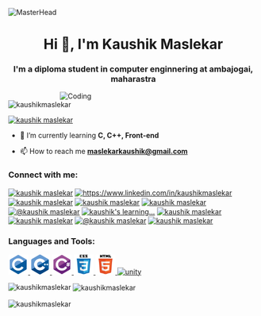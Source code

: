 ![MasterHead](https://media.istockphoto.com/vectors/programming-coding-programming-banner-vector-id623898896?k=20&m=623898896&s=170667a&w=0&h=dNIuUXtzrygGOrznIGxbkFZ2C2-4fEI5WatIM-i6VW0=)
<h1 align="center">Hi 👋, I'm Kaushik Maslekar</h1>
<h3 align="center">I'm a diploma student in computer enginnering at ambajogai, maharastra</h3>
<img align="right" alt="Coding" width="400" src="https://cdn.dribbble.com/users/1292677/screenshots/6139167/avento_still_2x.gif">
<p align="left"> <img src="https://komarev.com/ghpvc/?username=kaushikmaslekar&label=Profile%20views&color=0e75b6&style=flat" alt="kaushikmaslekar" /> </p>

<p align="left"> <a href="https://twitter.com/kaushik maslekar" target="blank"><img src="https://img.shields.io/twitter/follow/kaushik maslekar?logo=twitter&style=for-the-badge" alt="kaushik maslekar" /></a> </p>

- 🌱 I’m currently learning **C, C++, Front-end**

- 📫 How to reach me **maslekarkaushik@gmail.com**

<h3 align="left">Connect with me:</h3>
<p align="left">
<a href="https://twitter.com/kaushik maslekar" target="blank"><img align="center" src="https://raw.githubusercontent.com/rahuldkjain/github-profile-readme-generator/master/src/images/icons/Social/twitter.svg" alt="kaushik maslekar" height="30" width="40" /></a>
<a href="https://linkedin.com/in/https://www.linkedin.com/in/kaushikmaslekar" target="blank"><img align="center" src="https://raw.githubusercontent.com/rahuldkjain/github-profile-readme-generator/master/src/images/icons/Social/linked-in-alt.svg" alt="https://www.linkedin.com/in/kaushikmaslekar" height="30" width="40" /></a>
<a href="https://stackoverflow.com/users/kaushik maslekar" target="blank"><img align="center" src="https://raw.githubusercontent.com/rahuldkjain/github-profile-readme-generator/master/src/images/icons/Social/stack-overflow.svg" alt="kaushik maslekar" height="30" width="40" /></a>
<a href="https://fb.com/kaushik maslekar" target="blank"><img align="center" src="https://raw.githubusercontent.com/rahuldkjain/github-profile-readme-generator/master/src/images/icons/Social/facebook.svg" alt="kaushik maslekar" height="30" width="40" /></a>
<a href="https://instagram.com/kaushik maslekar" target="blank"><img align="center" src="https://raw.githubusercontent.com/rahuldkjain/github-profile-readme-generator/master/src/images/icons/Social/instagram.svg" alt="kaushik maslekar" height="30" width="40" /></a>
<a href="https://medium.com/@kaushik maslekar" target="blank"><img align="center" src="https://raw.githubusercontent.com/rahuldkjain/github-profile-readme-generator/master/src/images/icons/Social/medium.svg" alt="@kaushik maslekar" height="30" width="40" /></a>
<a href="https://www.youtube.com/c/kaushik's learning..." target="blank"><img align="center" src="https://raw.githubusercontent.com/rahuldkjain/github-profile-readme-generator/master/src/images/icons/Social/youtube.svg" alt="kaushik's learning..." height="30" width="40" /></a>
<a href="https://www.hackerrank.com/kaushik maslekar" target="blank"><img align="center" src="https://raw.githubusercontent.com/rahuldkjain/github-profile-readme-generator/master/src/images/icons/Social/hackerrank.svg" alt="kaushik maslekar" height="30" width="40" /></a>
<a href="https://www.leetcode.com/kaushik maslekar" target="blank"><img align="center" src="https://raw.githubusercontent.com/rahuldkjain/github-profile-readme-generator/master/src/images/icons/Social/leet-code.svg" alt="kaushik maslekar" height="30" width="40" /></a>
<a href="https://www.hackerearth.com/@kaushik maslekar" target="blank"><img align="center" src="https://raw.githubusercontent.com/rahuldkjain/github-profile-readme-generator/master/src/images/icons/Social/hackerearth.svg" alt="@kaushik maslekar" height="30" width="40" /></a>
<a href="https://auth.geeksforgeeks.org/user/kaushik maslekar" target="blank"><img align="center" src="https://raw.githubusercontent.com/rahuldkjain/github-profile-readme-generator/master/src/images/icons/Social/geeks-for-geeks.svg" alt="kaushik maslekar" height="30" width="40" /></a>
</p>

<h3 align="left">Languages and Tools:</h3>
<p align="left"> <a href="https://www.cprogramming.com/" target="_blank" rel="noreferrer"> <img src="https://raw.githubusercontent.com/devicons/devicon/master/icons/c/c-original.svg" alt="c" width="40" height="40"/> </a> <a href="https://www.w3schools.com/cpp/" target="_blank" rel="noreferrer"> <img src="https://raw.githubusercontent.com/devicons/devicon/master/icons/cplusplus/cplusplus-original.svg" alt="cplusplus" width="40" height="40"/> </a> <a href="https://www.w3schools.com/cs/" target="_blank" rel="noreferrer"> <img src="https://raw.githubusercontent.com/devicons/devicon/master/icons/csharp/csharp-original.svg" alt="csharp" width="40" height="40"/> </a> <a href="https://www.w3schools.com/css/" target="_blank" rel="noreferrer"> <img src="https://raw.githubusercontent.com/devicons/devicon/master/icons/css3/css3-original-wordmark.svg" alt="css3" width="40" height="40"/> </a> <a href="https://www.w3.org/html/" target="_blank" rel="noreferrer"> <img src="https://raw.githubusercontent.com/devicons/devicon/master/icons/html5/html5-original-wordmark.svg" alt="html5" width="40" height="40"/> </a> <a href="https://unity.com/" target="_blank" rel="noreferrer"> <img src="https://www.vectorlogo.zone/logos/unity3d/unity3d-icon.svg" alt="unity" width="40" height="40"/> </a> </p>

<p><img align="left" src="https://github-readme-stats.vercel.app/api/top-langs?username=kaushikmaslekar&show_icons=true&locale=en&layout=compact" alt="kaushikmaslekar" /></p>

<p>&nbsp;<img align="center" src="https://github-readme-stats.vercel.app/api?username=kaushikmaslekar&show_icons=true&locale=en" alt="kaushikmaslekar" /></p>

<p><img align="center" src="https://github-readme-streak-stats.herokuapp.com/?user=kaushikmaslekar&" alt="kaushikmaslekar" /></p>
